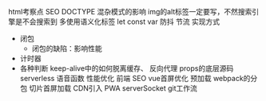 html考察点
SEO
DOCTYPE 混杂模式的影响
img的alt标签一定要写，不然搜索引擎是不会搜索到
多使用语义化标签
let const var
防抖 节流
实现方式
- 闭包
    - 闭包的缺陷：影响性能
- 计时器
- 各种判断
keep-alive中的如何脱离缓存、
反向代理
props的底层源码
serverless 语音函数
性能优化
前端 SEO
vue首屏优化
预加载
webpack的分包 切片首屏加载
CDN引入
PWA serverSocket
git工作流